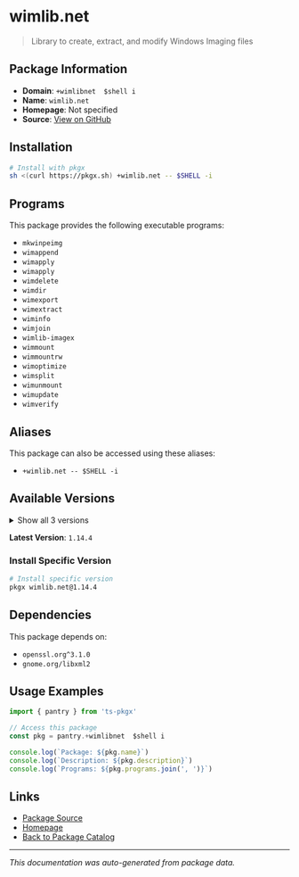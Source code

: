 # wimlib.net

> Library to create, extract, and modify Windows Imaging files

## Package Information

- **Domain**: `+wimlibnet  $shell i`
- **Name**: `wimlib.net`
- **Homepage**: Not specified
- **Source**: [View on GitHub](https://github.com/pkgxdev/pantry/tree/main/projects/wimlib.net/package.yml)

## Installation

```bash
# Install with pkgx
sh <(curl https://pkgx.sh) +wimlib.net -- $SHELL -i
```

## Programs

This package provides the following executable programs:

- `mkwinpeimg`
- `wimappend`
- `wimapply`
- `wimapply`
- `wimdelete`
- `wimdir`
- `wimexport`
- `wimextract`
- `wiminfo`
- `wimjoin`
- `wimlib-imagex`
- `wimmount`
- `wimmountrw`
- `wimoptimize`
- `wimsplit`
- `wimunmount`
- `wimupdate`
- `wimverify`

## Aliases

This package can also be accessed using these aliases:

- `+wimlib.net -- $SHELL -i`

## Available Versions

<details>
<summary>Show all 3 versions</summary>

- `1.14.4`, `1.14.3`, `1.14.1`

</details>

**Latest Version**: `1.14.4`

### Install Specific Version

```bash
# Install specific version
pkgx wimlib.net@1.14.4
```

## Dependencies

This package depends on:

- `openssl.org^3.1.0`
- `gnome.org/libxml2`

## Usage Examples

```typescript
import { pantry } from 'ts-pkgx'

// Access this package
const pkg = pantry.+wimlibnet  $shell i

console.log(`Package: ${pkg.name}`)
console.log(`Description: ${pkg.description}`)
console.log(`Programs: ${pkg.programs.join(', ')}`)
```

## Links

- [Package Source](https://github.com/pkgxdev/pantry/tree/main/projects/wimlib.net/package.yml)
- [Homepage](#)
- [Back to Package Catalog](../package-catalog.md)

---

*This documentation was auto-generated from package data.*
